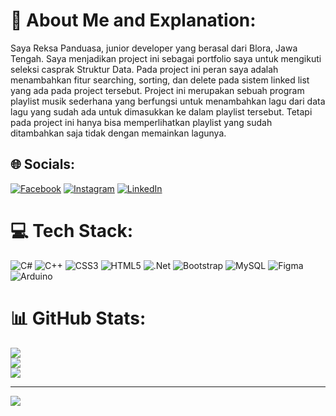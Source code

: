 # 💫 About Me and Explanation:
Saya Reksa Panduasa, junior developer yang berasal dari Blora, Jawa Tengah. Saya menjadikan project ini sebagai portfolio saya untuk mengikuti seleksi casprak Struktur Data. Pada project ini peran saya adalah menambahkan fitur searching, sorting, dan delete pada sistem linked list yang ada pada project tersebut. Project ini merupakan sebuah program playlist musik sederhana yang berfungsi untuk menambahkan lagu dari data lagu yang sudah ada untuk dimasukkan ke dalam playlist tersebut. Tetapi pada project ini hanya bisa memperlihatkan playlist yang sudah ditambahkan saja tidak dengan memainkan lagunya.


## 🌐 Socials:
[![Facebook](https://img.shields.io/badge/Facebook-%231877F2.svg?logo=Facebook&logoColor=white)](https://www.facebook.com/reksapanduasa2003/) [![Instagram](https://img.shields.io/badge/Instagram-%23E4405F.svg?logo=Instagram&logoColor=white)](https://instagram.com/reksa_panduasa2) [![LinkedIn](https://img.shields.io/badge/LinkedIn-%230077B5.svg?logo=linkedin&logoColor=white)](https://www.linkedin.com/in/reksa-panduasa-670605243/) 

# 💻 Tech Stack:
![C#](https://img.shields.io/badge/c%23-%23239120.svg?style=for-the-badge&logo=c-sharp&logoColor=white) ![C++](https://img.shields.io/badge/c++-%2300599C.svg?style=for-the-badge&logo=c%2B%2B&logoColor=white) ![CSS3](https://img.shields.io/badge/css3-%231572B6.svg?style=for-the-badge&logo=css3&logoColor=white) ![HTML5](https://img.shields.io/badge/html5-%23E34F26.svg?style=for-the-badge&logo=html5&logoColor=white) ![.Net](https://img.shields.io/badge/.NET-5C2D91?style=for-the-badge&logo=.net&logoColor=white) ![Bootstrap](https://img.shields.io/badge/bootstrap-%23563D7C.svg?style=for-the-badge&logo=bootstrap&logoColor=white) ![MySQL](https://img.shields.io/badge/mysql-%2300f.svg?style=for-the-badge&logo=mysql&logoColor=white) 	![Figma](https://img.shields.io/badge/figma-%23F24E1E.svg?style=for-the-badge&logo=figma&logoColor=white) ![Arduino](https://img.shields.io/badge/-Arduino-00979D?style=for-the-badge&logo=Arduino&logoColor=white)
# 📊 GitHub Stats:
![](https://github-readme-stats.vercel.app/api?username=ReksaPanduasa&theme=dark&hide_border=false&include_all_commits=true&count_private=false)<br/>
![](https://github-readme-streak-stats.herokuapp.com/?user=ReksaPanduasa&theme=dark&hide_border=false)<br/>
![](https://github-readme-stats.vercel.app/api/top-langs/?username=ReksaPanduasa&theme=dark&hide_border=false&include_all_commits=true&count_private=false&layout=compact)

---
[![](https://visitcount.itsvg.in/api?id=ReksaPanduasa&icon=0&color=0)](https://visitcount.itsvg.in)

<!-- Proudly created with GPRM ( https://gprm.itsvg.in ) -->
